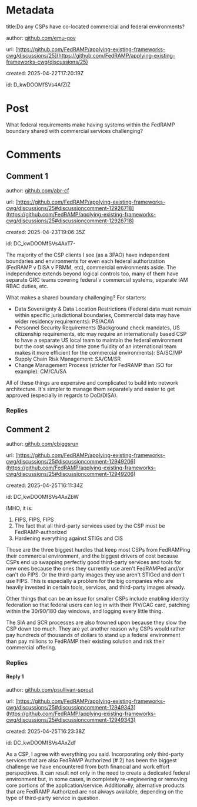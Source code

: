 # Metadata

title:Do any CSPs have co-located commercial and federal environments?

author: [github.com/emu-gov](https://github.com/emu-gov)

url: [https://github.com/FedRAMP/applying-existing-frameworks-cwg/discussions/25](https://github.com/FedRAMP/applying-existing-frameworks-cwg/discussions/25)

created: 2025-04-22T17:20:19Z

id: D_kwDOOMfSVs4AfZlZ



# Post

What federal requirements make having systems within the FedRAMP boundary shared with commercial services challenging?

# Comments




## Comment 1

author: [github.com/abr-cf](https://github.com/abr-cf)

url: [https://github.com/FedRAMP/applying-existing-frameworks-cwg/discussions/25#discussioncomment-12926718](https://github.com/FedRAMP/applying-existing-frameworks-cwg/discussions/25#discussioncomment-12926718)

created: 2025-04-23T19:06:35Z

id: DC_kwDOOMfSVs4AxT7-

The majority of the CSP clients I see (as a 3PAO) have independent boundaries and environments for even each federal authorization (FedRAMP v DISA v PBMM, etc), commercial environments aside. The independence extends beyond logical controls too, many of them have separate GRC teams covering federal v commercial systems, separate IAM RBAC duties, etc. 

What makes a shared boundary challenging?
For starters: 
- Data Sovereignty & Data Location Restrictions (Federal data must remain within specific jurisdictional boundaries, Commercial data may have wider residency requirements): PS/AC/IA
- Personnel Security Requirements (Background check mandates, US citizenship requirements, etc may require an internationally based CSP to have a separate US local team to maintain the federal environment but the cost savings and time zone fluidity of an international team makes it more efficient for the commercial environments): SA/SC/MP
- Supply Chain Risk Management: SA/CM/SR
- Change Management Process (stricter for FedRAMP than ISO for example): CM/CA/SA

All of these things are expensive and complicated to build into network architecture. It's simpler to manage them separately and easier to get approved (especially in regards to DoD/DISA). 

### Replies



## Comment 2

author: [github.com/cbiggsrun](https://github.com/cbiggsrun)

url: [https://github.com/FedRAMP/applying-existing-frameworks-cwg/discussions/25#discussioncomment-12949206](https://github.com/FedRAMP/applying-existing-frameworks-cwg/discussions/25#discussioncomment-12949206)

created: 2025-04-25T16:11:34Z

id: DC_kwDOOMfSVs4AxZbW

IMHO, it is:
1. FIPS, FIPS, FIPS
2. The fact that all third-party services used by the CSP must be FedRAMP-authorized
3. Hardening everything against STIGs and CIS

Those are the three biggest hurdles that keep most CSPs from FedRAMPing their commercial environment, and the biggest drivers of cost because CSPs end up swapping perfectly good third-party services and tools for new ones because the ones they currently use aren't FedRAMPed and/or can't do FIPS. Or the third-party images they use aren't STIGed and don't use FIPS. This is especially a problem for the big companies who are heavily invested in certain tools, services, and third-party images already.

Other things that can be an issue for smaller CSPs include enabling identity federation so that federal users can log in with their PIV/CAC card, patching within the 30/90/180 day windows, and logging every little thing.  

The SIA and SCR processes are also frowned upon because they slow the CSP down too much. They are yet another reason why CSPs would rather pay hundreds of thousands of dollars to stand up a federal environment than pay millions to FedRAMP their existing solution and risk their commercial offering.

### Replies



#### Reply 1

author: [github.com/psullivan-sprout](https://github.com/psullivan-sprout)

url: [https://github.com/FedRAMP/applying-existing-frameworks-cwg/discussions/25#discussioncomment-12949343](https://github.com/FedRAMP/applying-existing-frameworks-cwg/discussions/25#discussioncomment-12949343)

created: 2025-04-25T16:23:38Z

id: DC_kwDOOMfSVs4AxZdf

As a CSP, I agree with everything you said. Incorporating only third-party services that are also FedRAMP Authorized (# 2) has been the biggest challenge we have encountered from both financial and work effort perspectives. It can result not only in the need to create a dedicated federal environment but, in some cases, in completely re-engineering or removing core portions of the application/service. Additionally, alternative products that are FedRAMP Authorized are not always available, depending on the type of third-party service in question.

